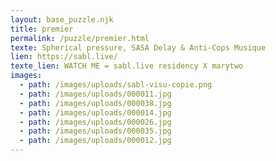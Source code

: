 ```yaml
---
layout: base_puzzle.njk
title: premier
permalink: /puzzle/premier.html
texte: Spherical pressure, SASA Delay & Anti-Cops Musique
lien: https://sabl.live/
texte_lien: WATCH ME = sabl.live residency X marytwo
images:
  - path: /images/uploads/sabl-visu-copie.png
  - path: /images/uploads/000011.jpg
  - path: /images/uploads/000038.jpg
  - path: /images/uploads/000014.jpg
  - path: /images/uploads/000026.jpg
  - path: /images/uploads/000035.jpg
  - path: /images/uploads/000012.jpg
---
```

